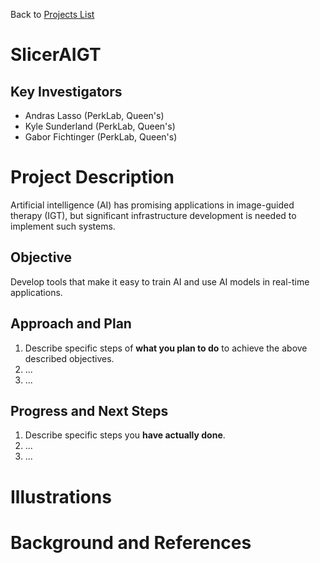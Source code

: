 Back to [Projects List](../../README.md#ProjectsList)

# SlicerAIGT

## Key Investigators

- Andras Lasso (PerkLab, Queen's)
- Kyle Sunderland (PerkLab, Queen's)
- Gabor Fichtinger (PerkLab, Queen's)

# Project Description

Artificial intelligence (AI) has promising applications in image-guided therapy (IGT), but significant infrastructure development is needed to implement such systems.

## Objective

Develop tools that make it easy to train AI and use AI models in real-time applications.

## Approach and Plan

<!-- Describe here HOW you would like to achieve the objectives stated above. -->

1. Describe specific steps of **what you plan to do** to achieve the above described objectives.
1. ...
1. ...

## Progress and Next Steps

<!-- Update this section as you make progress, describing of what you have ACTUALLY DONE. If there are specific steps that you could not complete then you can describe them here, too. -->

1. Describe specific steps you **have actually done**.
1. ...
1. ...

# Illustrations

<!-- Add pictures and links to videos that demonstrate what has been accomplished.
![Description of picture](Example2.jpg)
![Some more images](Example2.jpg)
-->

# Background and References

<!-- If you developed any software, include link to the source code repository. If possible, also add links to sample data, and to any relevant publications. -->
